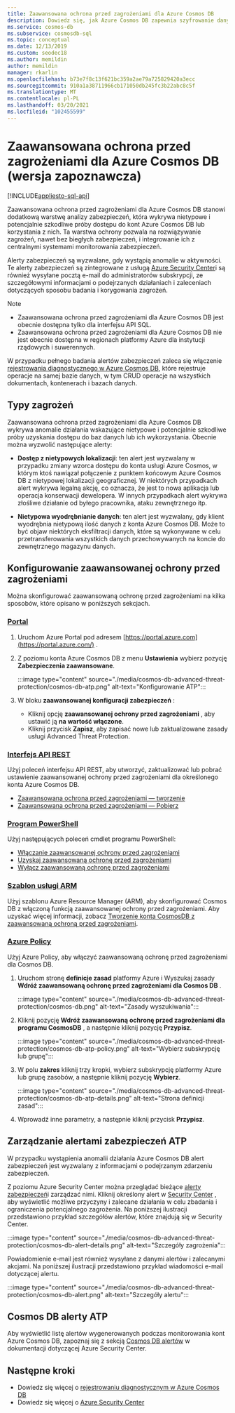 ```yaml
---
title: Zaawansowana ochrona przed zagrożeniami dla Azure Cosmos DB
description: Dowiedz się, jak Azure Cosmos DB zapewnia szyfrowanie danych w stanie spoczynku i sposób ich implementacji.
ms.service: cosmos-db
ms.subservice: cosmosdb-sql
ms.topic: conceptual
ms.date: 12/13/2019
ms.custom: seodec18
ms.author: memildin
author: memildin
manager: rkarlin
ms.openlocfilehash: b73e7f8c13f621bc359a2ae79a725829420a3ecc
ms.sourcegitcommit: 910a1a38711966cb171050db245fc3b22abc8c5f
ms.translationtype: MT
ms.contentlocale: pl-PL
ms.lasthandoff: 03/20/2021
ms.locfileid: "102455599"
---
```

# <a name="advanced-threat-protection-for-azure-cosmos-db-preview"></a>Zaawansowana ochrona przed zagrożeniami dla Azure Cosmos DB (wersja zapoznawcza)
[!INCLUDE[appliesto-sql-api](includes/appliesto-sql-api.md)]

Zaawansowana ochrona przed zagrożeniami dla Azure Cosmos DB stanowi dodatkową warstwę analizy zabezpieczeń, która wykrywa nietypowe i potencjalnie szkodliwe próby dostępu do kont Azure Cosmos DB lub korzystania z nich. Ta warstwa ochrony pozwala na rozwiązywanie zagrożeń, nawet bez biegłych zabezpieczeń, i integrowanie ich z centralnymi systemami monitorowania zabezpieczeń.

Alerty zabezpieczeń są wyzwalane, gdy wystąpią anomalie w aktywności. Te alerty zabezpieczeń są zintegrowane z usługą  [Azure Security Center](https://azure.microsoft.com/services/security-center/)i są również wysyłane pocztą e-mail do administratorów subskrypcji, ze szczegółowymi informacjami o podejrzanych działaniach i zaleceniach dotyczących sposobu badania i korygowania zagrożeń.

> [!NOTE]
>
> * Zaawansowana ochrona przed zagrożeniami dla Azure Cosmos DB jest obecnie dostępna tylko dla interfejsu API SQL.
> * Zaawansowana ochrona przed zagrożeniami dla Azure Cosmos DB nie jest obecnie dostępna w regionach platformy Azure dla instytucji rządowych i suwerennych.

W przypadku pełnego badania alertów zabezpieczeń zaleca się włączenie [rejestrowania diagnostycznego w Azure Cosmos DB](./monitor-cosmos-db.md), które rejestruje operacje na samej bazie danych, w tym CRUD operacje na wszystkich dokumentach, kontenerach i bazach danych.

## <a name="threat-types"></a>Typy zagrożeń

Zaawansowana ochrona przed zagrożeniami dla Azure Cosmos DB wykrywa anomalie działania wskazujące nietypowe i potencjalnie szkodliwe próby uzyskania dostępu do baz danych lub ich wykorzystania. Obecnie można wyzwolić następujące alerty:

- **Dostęp z nietypowych lokalizacji**: ten alert jest wyzwalany w przypadku zmiany wzorca dostępu do konta usługi Azure Cosmos, w którym ktoś nawiązał połączenie z punktem końcowym Azure Cosmos DB z nietypowej lokalizacji geograficznej. W niektórych przypadkach alert wykrywa legalną akcję, co oznacza, że jest to nowa aplikacja lub operacja konserwacji dewelopera. W innych przypadkach alert wykrywa złośliwe działanie od byłego pracownika, ataku zewnętrznego itp.

- **Nietypowa wyodrębnianie danych**: ten alert jest wyzwalany, gdy klient wyodrębnia nietypową ilość danych z konta Azure Cosmos DB. Może to być objaw niektórych eksfiltracji danych, które są wykonywane w celu przetransferowania wszystkich danych przechowywanych na koncie do zewnętrznego magazynu danych.



## <a name="configure-advanced-threat-protection"></a>Konfigurowanie zaawansowanej ochrony przed zagrożeniami

Można skonfigurować zaawansowaną ochronę przed zagrożeniami na kilka sposobów, które opisano w poniższych sekcjach.

### <a name="portal"></a>[Portal](#tab/azure-portal)

1. Uruchom Azure Portal pod adresem  [https://portal.azure.com](https://portal.azure.com/) .

2. Z poziomu konta Azure Cosmos DB z menu **Ustawienia** wybierz pozycję **Zabezpieczenia zaawansowane**.

    :::image type="content" source="./media/cosmos-db-advanced-threat-protection/cosmos-db-atp.png" alt-text="Konfigurowanie ATP":::

3. W bloku **zaawansowanej konfiguracji zabezpieczeń** :

    * Kliknij opcję **zaawansowanej ochrony przed zagrożeniami** , aby ustawić ją **na wartość włączone**.
    * Kliknij przycisk **Zapisz**, aby zapisać nowe lub zaktualizowane zasady usługi Advanced Threat Protection.   

### <a name="rest-api"></a>[Interfejs API REST](#tab/rest-api)

Użyj poleceń interfejsu API REST, aby utworzyć, zaktualizować lub pobrać ustawienie zaawansowanej ochrony przed zagrożeniami dla określonego konta Azure Cosmos DB.

* [Zaawansowana ochrona przed zagrożeniami — tworzenie](/rest/api/securitycenter/advancedthreatprotection/create)
* [Zaawansowana ochrona przed zagrożeniami — Pobierz](/rest/api/securitycenter/advancedthreatprotection/get)

### <a name="powershell"></a>[Program PowerShell](#tab/azure-powershell)

Użyj następujących poleceń cmdlet programu PowerShell:

* [Włączanie zaawansowanej ochrony przed zagrożeniami](/powershell/module/az.security/enable-azsecurityadvancedthreatprotection)
* [Uzyskaj zaawansowaną ochronę przed zagrożeniami](/powershell/module/az.security/get-azsecurityadvancedthreatprotection)
* [Wyłącz zaawansowaną ochronę przed zagrożeniami](/powershell/module/az.security/disable-azsecurityadvancedthreatprotection)

### <a name="arm-template"></a>[Szablon usługi ARM](#tab/arm-template)

Użyj szablonu Azure Resource Manager (ARM), aby skonfigurować Cosmos DB z włączoną funkcją zaawansowanej ochrony przed zagrożeniami.
Aby uzyskać więcej informacji, zobacz [Tworzenie konta CosmosDB z zaawansowaną ochroną przed zagrożeniami](https://azure.microsoft.com/resources/templates/201-cosmosdb-advanced-threat-protection-create-account/).

### <a name="azure-policy"></a>[Azure Policy](#tab/azure-policy)

Użyj Azure Policy, aby włączyć zaawansowaną ochronę przed zagrożeniami dla Cosmos DB.

1. Uruchom stronę **definicje zasad** platformy Azure i Wyszukaj zasady **Wdróż zaawansowaną ochronę przed zagrożeniami dla Cosmos DB** .

    :::image type="content" source="./media/cosmos-db-advanced-threat-protection/cosmos-db.png" alt-text="Zasady wyszukiwania"::: 

1. Kliknij pozycję **Wdróż zaawansowaną ochronę przed zagrożeniami dla programu CosmosDB** , a następnie kliknij pozycję **Przypisz**.

    :::image type="content" source="./media/cosmos-db-advanced-threat-protection/cosmos-db-atp-policy.png" alt-text="Wybierz subskrypcję lub grupę":::


1. W polu **zakres** kliknij trzy kropki, wybierz subskrypcję platformy Azure lub grupę zasobów, a następnie kliknij pozycję **Wybierz**.

    :::image type="content" source="./media/cosmos-db-advanced-threat-protection/cosmos-db-atp-details.png" alt-text="Strona definicji zasad":::


1. Wprowadź inne parametry, a następnie kliknij przycisk **Przypisz**.




## <a name="manage-atp-security-alerts"></a>Zarządzanie alertami zabezpieczeń ATP

W przypadku wystąpienia anomalii działania Azure Cosmos DB alert zabezpieczeń jest wyzwalany z informacjami o podejrzanym zdarzeniu zabezpieczeń. 

 Z poziomu Azure Security Center można przeglądać bieżące [alerty zabezpieczeń](../security-center/security-center-alerts-overview.md)i zarządzać nimi.  Kliknij określony alert w [Security Center](https://ms.portal.azure.com/#blade/Microsoft_Azure_Security/SecurityMenuBlade/0) , aby wyświetlić możliwe przyczyny i zalecane działania w celu zbadania i ograniczenia potencjalnego zagrożenia. Na poniższej ilustracji przedstawiono przykład szczegółów alertów, które znajdują się w Security Center.

 :::image type="content" source="./media/cosmos-db-advanced-threat-protection/cosmos-db-alert-details.png" alt-text="Szczegóły zagrożenia":::

Powiadomienie e-mail jest również wysyłane z danymi alertów i zalecanymi akcjami. Na poniższej ilustracji przedstawiono przykład wiadomości e-mail dotyczącej alertu.

 :::image type="content" source="./media/cosmos-db-advanced-threat-protection/cosmos-db-alert.png" alt-text="Szczegóły alertu":::

## <a name="cosmos-db-atp-alerts"></a>Cosmos DB alerty ATP

 Aby wyświetlić listę alertów wygenerowanych podczas monitorowania kont Azure Cosmos DB, zapoznaj się z sekcją [Cosmos DB alertów](../security-center/alerts-reference.md#alerts-azurecosmos) w dokumentacji dotyczącej Azure Security Center.

## <a name="next-steps"></a>Następne kroki

* Dowiedz się więcej o [rejestrowaniu diagnostycznym w Azure Cosmos DB](cosmosdb-monitor-resource-logs.md)
* Dowiedz się więcej o [Azure Security Center](../security-center/security-center-introduction.md)